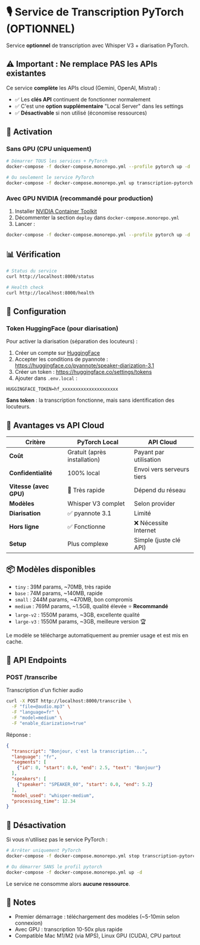 # 🎙️ Service de Transcription PyTorch (OPTIONNEL)

Service **optionnel** de transcription avec Whisper V3 + diarisation PyTorch.

## ⚠️ Important : Ne remplace PAS les APIs existantes

Ce service **complète** les APIs cloud (Gemini, OpenAI, Mistral) :
- ✅ Les **clés API** continuent de fonctionner normalement
- ✅ C'est une **option supplémentaire** "Local Server" dans les settings
- ✅ **Désactivable** si non utilisé (économise ressources)

## 🚀 Activation

### Sans GPU (CPU uniquement)
```bash
# Démarrer TOUS les services + PyTorch
docker-compose -f docker-compose.monorepo.yml --profile pytorch up -d

# Ou seulement le service PyTorch
docker-compose -f docker-compose.monorepo.yml up transcription-pytorch
```

### Avec GPU NVIDIA (recommandé pour production)
1. Installer [NVIDIA Container Toolkit](https://docs.nvidia.com/datacenter/cloud-native/container-toolkit/install-guide.html)
2. Décommenter la section `deploy` dans `docker-compose.monorepo.yml`
3. Lancer :
```bash
docker-compose -f docker-compose.monorepo.yml --profile pytorch up -d
```

## 📊 Vérification

```bash
# Status du service
curl http://localhost:8000/status

# Health check
curl http://localhost:8000/health
```

## 🔧 Configuration

### Token HuggingFace (pour diarisation)
Pour activer la diarisation (séparation des locuteurs) :

1. Créer un compte sur [HuggingFace](https://huggingface.co)
2. Accepter les conditions de pyannote : https://huggingface.co/pyannote/speaker-diarization-3.1
3. Créer un token : https://huggingface.co/settings/tokens
4. Ajouter dans `.env.local` :
```env
HUGGINGFACE_TOKEN=hf_xxxxxxxxxxxxxxxxxxxxx
```

**Sans token** : la transcription fonctionne, mais sans identification des locuteurs.

## 🎯 Avantages vs API Cloud

| Critère | PyTorch Local | API Cloud |
|---------|--------------|-----------|
| **Coût** | Gratuit (après installation) | Payant par utilisation |
| **Confidentialité** | 100% local | Envoi vers serveurs tiers |
| **Vitesse (avec GPU)** | 🚀 Très rapide | Dépend du réseau |
| **Modèles** | Whisper V3 complet | Selon provider |
| **Diarisation** | ✅ pyannote 3.1 | Limité |
| **Hors ligne** | ✅ Fonctionne | ❌ Nécessite Internet |
| **Setup** | Plus complexe | Simple (juste clé API) |

## 📦 Modèles disponibles

- `tiny` : 39M params, ~70MB, très rapide
- `base` : 74M params, ~140MB, rapide
- `small` : 244M params, ~470MB, bon compromis
- `medium` : 769M params, ~1.5GB, qualité élevée ⭐ **Recommandé**
- `large-v2` : 1550M params, ~3GB, excellente qualité
- `large-v3` : 1550M params, ~3GB, meilleure version 🏆

Le modèle se télécharge automatiquement au premier usage et est mis en cache.

## 🔌 API Endpoints

### POST /transcribe
Transcription d'un fichier audio

```bash
curl -X POST http://localhost:8000/transcribe \
  -F "file=@audio.mp3" \
  -F "language=fr" \
  -F "model=medium" \
  -F "enable_diarization=true"
```

Réponse :
```json
{
  "transcript": "Bonjour, c'est la transcription...",
  "language": "fr",
  "segments": [
    {"id": 0, "start": 0.0, "end": 2.5, "text": "Bonjour"}
  ],
  "speakers": [
    {"speaker": "SPEAKER_00", "start": 0.0, "end": 5.2}
  ],
  "model_used": "whisper-medium",
  "processing_time": 12.34
}
```

## 🛑 Désactivation

Si vous n'utilisez pas le service PyTorch :

```bash
# Arrêter uniquement PyTorch
docker-compose -f docker-compose.monorepo.yml stop transcription-pytorch

# Ou démarrer SANS le profil pytorch
docker-compose -f docker-compose.monorepo.yml up -d
```

Le service ne consomme alors **aucune ressource**.

## 📝 Notes

- Premier démarrage : téléchargement des modèles (~5-10min selon connexion)
- Avec GPU : transcription 10-50x plus rapide
- Compatible Mac M1/M2 (via MPS), Linux GPU (CUDA), CPU partout

